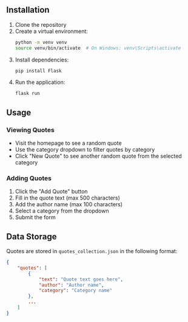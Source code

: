 
## Installation

1. Clone the repository
2. Create a virtual environment:
   ```bash
   python -m venv venv
   source venv/bin/activate  # On Windows: venv\Scripts\activate
   ```
3. Install dependencies:
   ```bash
   pip install Flask
   ```
4. Run the application:
   ```bash
   flask run
   ```

## Usage

### Viewing Quotes

- Visit the homepage to see a random quote
- Use the category dropdown to filter quotes by category
- Click "New Quote" to see another random quote from the selected category

### Adding Quotes

1. Click the "Add Quote" button
2. Fill in the quote text (max 500 characters)
3. Add the author name (max 100 characters)
4. Select a category from the dropdown
5. Submit the form

## Data Storage

Quotes are stored in `quotes_collection.json` in the following format:

```json
{
    "quotes": [
        {
            "text": "Quote text goes here",
            "author": "Author name",
            "category": "Category name"
        },
        ...
    ]
}
```